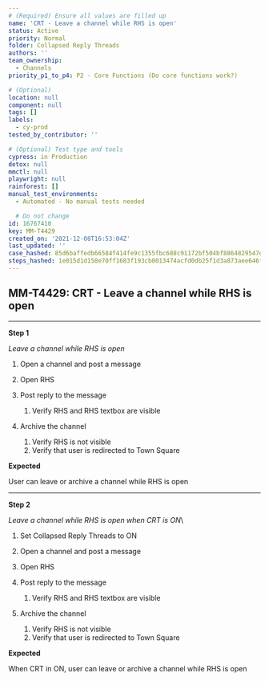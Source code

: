 ```yaml
---
# (Required) Ensure all values are filled up
name: 'CRT - Leave a channel while RHS is open'
status: Active
priority: Normal
folder: Collapsed Reply Threads
authors: ''
team_ownership:
  - Channels
priority_p1_to_p4: P2 - Core Functions (Do core functions work?)

# (Optional)
location: null
component: null
tags: []
labels:
  - cy-prod
tested_by_contributor: ''

# (Optional) Test type and tools
cypress: in Production
detox: null
mmctl: null
playwright: null
rainforest: []
manual_test_environments:
  - Automated - No manual tests needed

  # Do not change
id: 16767410
key: MM-T4429
created_on: '2021-12-08T16:53:04Z'
last_updated: ''
case_hashed: 85d6baffedb66584f414fe9c1355fbc688c91172bf504bf8864829547e483d4e17c16db737daa4104b481468a936fd7b
steps_hashed: 1e015d1d158e70ff1683f193cb0013474acfd0db25f1d3a873aee646f1b15daaa468908974b217ae919d771b5d41b384
---
```


<!-- (Auto-generated) Based on frontmatter's "key" and "name" -->

## MM-T4429: CRT - Leave a channel while RHS is open

---

**Step 1**

_Leave a channel while RHS is open_

1. Open a channel and post a message

2. Open RHS

3. Post reply to the message 

   1. Verify RHS and RHS textbox are visible

4. Archive the channel

   1. Verify RHS is not visible 
   2. Verify that user is redirected to Town Square

**Expected**

User can leave or archive a channel while RHS is open

---

**Step 2**

_Leave a channel while RHS is open when CRT is ON_\\

1. Set Collapsed Reply Threads to ON

2. Open a channel and post a message

3. Open RHS

4. Post reply to the message 

   1. Verify RHS and RHS textbox are visible

5. Archive the channel

   1. Verify RHS is not visible 
   2. Verify that user is redirected to Town Square

**Expected**

When CRT in ON, user can leave or archive a channel while RHS is open
